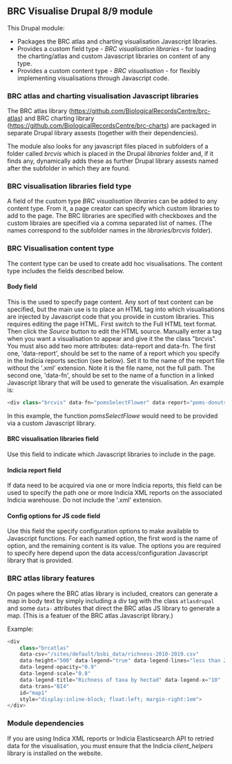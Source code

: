 ## BRC Visualise Drupal 8/9 module
This Drupal module:

- Packages the BRC atlas and charting visualisation Javascript libraries.
- Provides a custom field type - *BRC visualisation libraries* - for loading the charting/atlas and custom Javascript libraries on content of any type.
- Provides a custom content type - *BRC visualisation* - for flexibly implementing visualisations through Javascript code.

### BRC atlas and charting visualisation Javascript libraries
The BRC atlas library (https://github.com/BiologicalRecordsCentre/brc-atlas) and BRC charting library (https://github.com/BiologicalRecordsCentre/brc-charts) are packaged in separate Drupal library assests (together with their dependencies).

The module also looks for any javascript files placed in subfolders of a folder called *brcvis* which is placed in the Drupal *libraries* folder and, if it finds any, dynamically adds these as further Drupal library assests named after the subfolder in which they are found.

### BRC visualisation libraries field type
A field of the custom type *BRC visualisation libraries* can be added to any content type. From it, a page creator can specify which custom libraries to add to the page. The BRC libraries are specified with checkboxes and the custom libraies are specified via a comma separated list of names. (The names correspond to the subfolder names in the *libraries/brcvis* folder).

### BRC Visualisation content type
The content type can be used to create add hoc visualisations. The content type includes the fields described below.

#### Body field
This is the used to specify page content. Any sort of text content can be specified, but the main use is to place an HTML tag into which visualisations are injected by Javascript code that you provide in custom libraries. This requires editing the page HTML. First switch to the Full HTML text format. Then click the *Source* button to edit the HTML source. Manually enter a tag when you want a visualisation to appear and give it the the class "brcvis". You must also add two more attributes: data-report and data-fn. The first one, 'data-report', should be set to the name of a report which you specify in the Indicia reports section (see below). Set it to the name of the report file without the '.xml' extension. Note it is the file name, not the full path. The second one, 'data-fn', should be set to the name of a function in a linked Javascript library that will be used to generate the visualisation. An example is: 
```javascript
<div class="brcvis" data-fn="pomsSelectFlower" data-report="poms-donuts-1"></div>
```
In this example, the function *pomsSelectFlowe* would need to be provided via a custom Javascript library.

#### BRC visualisation libraries field
Use this field to indicate which Javascript libraries to include in the page.

#### Indicia report field
If data need to be acquired via one or more Indicia reports, this field can be used to specify the path one or more Indicia XML reports on the associated Indicia warehouse. Do not include the '.xml' extension.

#### Config options for JS code field
Use this field the specify configuration options to make available to Javascript functions. For each named option, the first word is the name of option, and the remaining content is its value. The options you are required to specify here depend upon the data access/configuration Javascript library that is provided.

### BRC atlas library features
On pages where the BRC atlas library is included, creators can generate a map in body text by simply including a div tag with the class `atlasdrupal` and some `data-` attributes that direct the BRC atlas JS library to generate a map. (This is a featuer of the BRC atlas Javascript library.)

Example:
```javascript
<div 
    class="brcatlas" 
    data-csv="/sites/default/bsbi_data/richness-2010-2019.csv" 
    data-height="500" data-legend="true" data-legend-lines="less than 250; circle; #C6FF10 | 250-499; circle; #C1E311 | 500-749; circle; #BCC812 | 750-999; circle; #B7AD13 | 1000-1249; circle; #B29215 | 1250-1499; circle; #AD7716 | 1500-1749; circle; #A85C17 | 1750-2000; circle; #A44119" 
    data-legend-opacity="0.9" 
    data-legend-scale="0.8" 
    data-legend-title="Richness of taxa by hectad" data-legend-x="10" 
    data-trans="BI4" 
    id="map1" 
    style="display:inline-block; float:left; margin-right:1em">
</div>
```

### Module dependencies
If you are using Indica XML reports or Indicia Elasticsearch API to retried data for the visualisation, you must ensure that the Indicia *client_helpers* library is installed on the website.